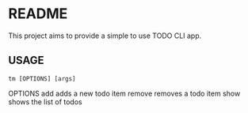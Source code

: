 # README

This project aims to provide a simple to use TODO CLI app.

## USAGE
    tm [OPTIONS] [args]

OPTIONS
    add     adds a new todo item
    remove  removes a todo item
    show    shows the list of todos

